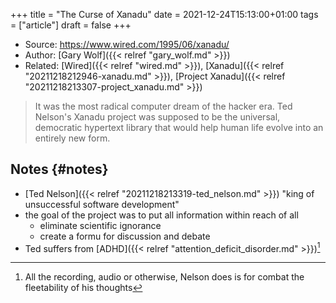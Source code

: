 +++
title = "The Curse of Xanadu"
date = 2021-12-24T15:13:00+01:00
tags = ["article"]
draft = false
+++

-   Source: <https://www.wired.com/1995/06/xanadu/>
-   Author: [Gary Wolf]({{< relref "gary_wolf.md" >}})
-   Related: [Wired]({{< relref "wired.md" >}}), [Xanadu]({{< relref "20211218212946-xanadu.md" >}}), [Project Xanadu]({{< relref "20211218213307-project_xanadu.md" >}})

> It was the most radical computer dream of the hacker era. Ted Nelson's Xanadu project was supposed to be the universal, democratic hypertext library that would help human life evolve into an entirely new form.


## Notes {#notes}

-   [Ted Nelson]({{< relref "20211218213319-ted_nelson.md" >}}) "king of unsuccessful software development"
-   the goal of the project was to put all information within reach of all
    -   eliminate scientific ignorance
    -   create a formu for discussion and debate
-   Ted suffers from [ADHD]({{< relref "attention_deficit_disorder.md" >}})[^fn:1]

[^fn:1]: All the recording, audio or otherwise, Nelson does is for combat the fleetability of his thoughts
